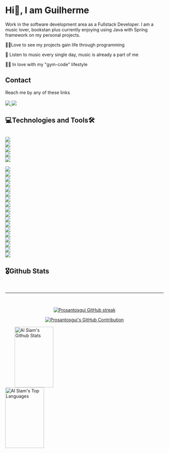 <h1>Hi👋, I am Guilherme </h1>
<p>Work in the software development area as a Fullstack Developer. I am a music lover, bookstan plus currently enjoying using Java with Spring framework on my personal projects.</p>

<p>🐱‍🏍Love to see my projects gain life through programming</p>
<p>🕺 Listen to music every single day, music is already a part of me</p>
<p>🏋️‍♂️ In love with my "gym-code" lifestyle</p>

<h2>Contact</h2>
Reach me by any of these links
<br>
<br>
<a href="https://www.linkedin.com/in/guilherme-dos-santoss/">
<img src="https://img.shields.io/badge/LinkedIn-0077B5?style=for-the-badge&logo=linkedin&logoColor=white"/>
</a>
<a href="prfsantosgui546@gmail.com">
  <img src="https://img.shields.io/badge/Gmail-D14836?style=for-the-badge&logo=gmail&logoColor=white"/>
</a>

<h2>💻Technologies and Tools🛠</h2>

<code> <img src="https://img.shields.io/badge/Java-ED8B00?style=for-the-badge&logo=java&logoColor=white"/> <img src="https://img.shields.io/badge/apache_maven-C71A36?style=for-the-badge&logo=apachemaven&logoColor=white" /> <img src="https://img.shields.io/badge/Spring-6DB33F?style=for-the-badge&logo=spring&logoColor=white" /> <img src="https://img.shields.io/badge/Swagger-85EA2D?style=for-the-badge&logo=Swagger&logoColor=white" /> <img src="https://img.shields.io/badge/Junit5-25A162?style=for-the-badge&logo=junit5&logoColor=white" /> 
</code>
<code>
<img src="https://img.shields.io/badge/C%23-239120?style=for-the-badge&logo=c-sharp&logoColor=white"/> <img src="https://img.shields.io/badge/Bootstrap-563D7C?style=for-the-badge&logo=bootstrap&logoColor=white" /> <img src="https://img.shields.io/badge/firebase-ffca28?style=for-the-badge&logo=firebase&logoColor=black" /> <img src="https://img.shields.io/badge/JWT-000000?style=for-the-badge&logo=JSON%20web%20tokens&logoColor=white" /> <img src="https://img.shields.io/badge/HTML5-E34F26?style=for-the-badge&logo=html5&logoColor=white" /> <img src="https://img.shields.io/badge/JavaScript-F7DF1E?style=for-the-badge&logo=javascript&logoColor=black"/> <img src="https://img.shields.io/badge/CSS3-1572B6?style=for-the-badge&logo=css3&logoColor=white" /> <img src ="https://img.shields.io/badge/Sass-CC6699?style=for-the-badge&logo=sass&logoColor=white"/> <img src="https://img.shields.io/badge/Angular-DD0031?style=for-the-badge&logo=angular&logoColor=white"> <img src="https://img.shields.io/badge/Vue.js-35495E?style=for-the-badge&logo=vue.js&logoColor=4FC08D"/> <img src="https://img.shields.io/badge/Kotlin-0095D5?&style=for-the-badge&logo=kotlin&logoColor=white" /> <img src="https://img.shields.io/badge/Python-FFD43B?style=for-the-badge&logo=python&logoColor=blue" /> <img src="https://img.shields.io/badge/Git-E34F26?style=for-the-badge&logo=git&logoColor=white" /> <img src="https://img.shields.io/badge/Amazon_AWS-232F3E?style=for-the-badge&logo=amazon-aws&logoColor=white" /> <img src="https://img.shields.io/badge/Microsoft_Azure-0089D6?style=for-the-badge&logo=microsoft-azure&logoColor=white"/> <img src="https://img.shields.io/badge/PostgreSQL-316192?style=for-the-badge&logo=postgresql&logoColor=white"/> <img src="https://img.shields.io/badge/MySQL-00000F?style=for-the-badge&logo=mysql&logoColor=white"/> <img src="https://img.shields.io/badge/MariaDB-01529E?style=for-the-badge&logo=mariadb&logoColor=white"/>
</code>

<h2>🎖Github Stats</h2>

<br/>
<hr/>
<br/>

<p align="center">
  <a href="https://github.com/Prosantosgui">
    <img src="https://github-readme-streak-stats.herokuapp.com/?user=Prosantosgui&theme=radical&border=7F3FBF&background=0D1117" alt="Prosantosgui GitHub streak"/>
  </a>
</p>

<p align="center">
  <a href="https://github.com/Prosantosgui">
    <img src="https://github-profile-summary-cards.vercel.app/api/cards/profile-details?username=Prosantosgui&theme=radical" alt="Prosantosgui's GitHub Contribution"/>
  </a>
</p>

<a style ="margin-left: 30px;"> 
    <a href="https://github.com/Prosantosgui"><img alt="Al Siam's Github Stats" src="https://denvercoder1-github-readme-stats.vercel.app/api?username=Prosantosgui&show_icons=true&count_private=true&theme=react&border_color=7F3FBF&bg_color=0D1117&title_color=F85D7F&icon_color=F8D866" height="192px" width="49.5%"/></a>
  <a href="https://github.com/Prosantosgui"><img alt="Al Siam's Top Languages" src="https://denvercoder1-github-readme-stats.vercel.app/api/top-langs/?username=Prosantosgui&langs_count=8&layout=compact&theme=react&border_color=7F3FBF&bg_color=0D1117&title_color=F85D7F&icon_color=F8D866&exclude_repo=curso-jsp" height="192px" width="49.5%"/></a>
  <br/>
</a>
